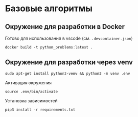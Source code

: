 # Базовые алгоритмы

## Окружение для разработки в Docker

Готово для использования в vscode (см. `.devcontainer.json`)

```
docker build -t python_problems:latest .
```


## Окружение для разработки через venv

```shell
sudo apt-get install python3-venv && python3 -m venv .env
```

Активация окружения
```shell
source .env/bin/activate
```

Установка зависимостей
```shell
pip3 install -r requirements.txt
```
